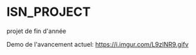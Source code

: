 # ISN_PROJECT
projet de fin d'année 


Demo de l'avancement actuel: https://i.imgur.com/L9zlNR9.gifv
